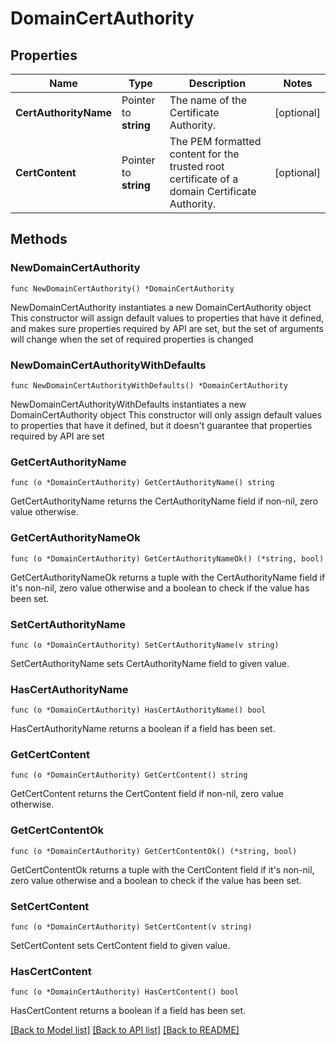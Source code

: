 # DomainCertAuthority

## Properties

Name | Type | Description | Notes
------------ | ------------- | ------------- | -------------
**CertAuthorityName** | Pointer to **string** | The name of the Certificate Authority. | [optional] 
**CertContent** | Pointer to **string** | The PEM formatted content for the trusted root certificate of a domain Certificate Authority. | [optional] 

## Methods

### NewDomainCertAuthority

`func NewDomainCertAuthority() *DomainCertAuthority`

NewDomainCertAuthority instantiates a new DomainCertAuthority object
This constructor will assign default values to properties that have it defined,
and makes sure properties required by API are set, but the set of arguments
will change when the set of required properties is changed

### NewDomainCertAuthorityWithDefaults

`func NewDomainCertAuthorityWithDefaults() *DomainCertAuthority`

NewDomainCertAuthorityWithDefaults instantiates a new DomainCertAuthority object
This constructor will only assign default values to properties that have it defined,
but it doesn't guarantee that properties required by API are set

### GetCertAuthorityName

`func (o *DomainCertAuthority) GetCertAuthorityName() string`

GetCertAuthorityName returns the CertAuthorityName field if non-nil, zero value otherwise.

### GetCertAuthorityNameOk

`func (o *DomainCertAuthority) GetCertAuthorityNameOk() (*string, bool)`

GetCertAuthorityNameOk returns a tuple with the CertAuthorityName field if it's non-nil, zero value otherwise
and a boolean to check if the value has been set.

### SetCertAuthorityName

`func (o *DomainCertAuthority) SetCertAuthorityName(v string)`

SetCertAuthorityName sets CertAuthorityName field to given value.

### HasCertAuthorityName

`func (o *DomainCertAuthority) HasCertAuthorityName() bool`

HasCertAuthorityName returns a boolean if a field has been set.

### GetCertContent

`func (o *DomainCertAuthority) GetCertContent() string`

GetCertContent returns the CertContent field if non-nil, zero value otherwise.

### GetCertContentOk

`func (o *DomainCertAuthority) GetCertContentOk() (*string, bool)`

GetCertContentOk returns a tuple with the CertContent field if it's non-nil, zero value otherwise
and a boolean to check if the value has been set.

### SetCertContent

`func (o *DomainCertAuthority) SetCertContent(v string)`

SetCertContent sets CertContent field to given value.

### HasCertContent

`func (o *DomainCertAuthority) HasCertContent() bool`

HasCertContent returns a boolean if a field has been set.


[[Back to Model list]](../README.md#documentation-for-models) [[Back to API list]](../README.md#documentation-for-api-endpoints) [[Back to README]](../README.md)


